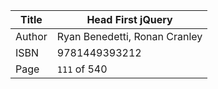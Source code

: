 Title | Head First jQuery
------|-------------------
Author| Ryan Benedetti, Ronan Cranley
ISBN  | 9781449393212
Page  | `111` of 540



